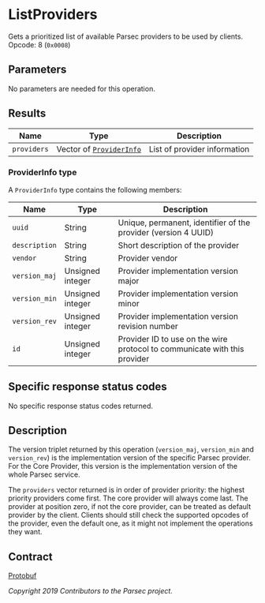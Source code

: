 # ListProviders

Gets a prioritized list of available Parsec providers to be used by clients. Opcode: 8 (`0x0008`)

## Parameters

No parameters are needed for this operation.

## Results

| Name        | Type                                           | Description                  |
|-------------|------------------------------------------------|------------------------------|
| `providers` | Vector of [`ProviderInfo`](#providerinfo-type) | List of provider information |

### ProviderInfo type

A `ProviderInfo` type contains the following members:

| Name          | Type             | Description                                                               |
|---------------|------------------|---------------------------------------------------------------------------|
| `uuid`        | String           | Unique, permanent, identifier of the provider (version 4 UUID)            |
| `description` | String           | Short description of the provider                                         |
| `vendor`      | String           | Provider vendor                                                           |
| `version_maj` | Unsigned integer | Provider implementation version major                                     |
| `version_min` | Unsigned integer | Provider implementation version minor                                     |
| `version_rev` | Unsigned integer | Provider implementation version revision number                           |
| `id`          | Unsigned integer | Provider ID to use on the wire protocol to communicate with this provider |

## Specific response status codes

No specific response status codes returned.

## Description

The version triplet returned by this operation (`version_maj`, `version_min` and `version_rev`) is
the implementation version of the specific Parsec provider. For the Core Provider, this version is
the implementation version of the whole Parsec service.

The `providers` vector returned is in order of provider priority: the highest priority providers
come first. The core provider will always come last. The provider at position zero, if not the core
provider, can be treated as default provider by the client. Clients should still check the supported
opcodes of the provider, even the default one, as it might not implement the operations they want.

## Contract

[Protobuf](https://github.com/parallaxsecond/parsec-operations/blob/master/protobuf/list_providers.proto)

*Copyright 2019 Contributors to the Parsec project.*
